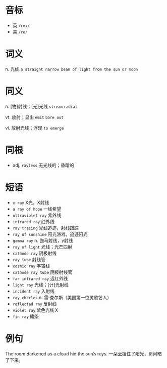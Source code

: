 # 音标

- 英 `/reɪ/`
- 美 `/re/`

# 词义

n. 光线
`a straight narrow beam of light from the sun or moon`

# 同义

n. [物]射线；[光]光线
`stream` `radial`

vt. 放射；显出
`emit` `bore out`

vi. 放射光线；浮现
`to emerge`

# 同根

- adj. `rayless` 无光线的；昏暗的

# 短语

- `x ray` X光，X射线
- `a ray of hope` 一线希望
- `ultraviolet ray` 紫外线
- `infrared ray` 红外线
- `ray tracing` 光线追迹，射线跟踪
- `ray of sunshine` 阳光游戏，追逐阳光
- `gamma ray` n. 伽马射线，γ射线
- `ray of light` 光线；光芒四射
- `cathode ray` 阴极射线
- `ray tube` 射线管
- `cosmic ray` 宇宙线
- `cathode ray tube` 阴极射线管
- `far infrared ray` 远红外线
- `light ray` 光线；[计]光射线
- `incident ray` 入射线
- `ray charles` n. 雷·查尔斯（美国第一位灵歌艺人）
- `reflected ray` 反射线
- `violet ray` 紫色光线Ｘ
- `fin ray` 鳍条

# 例句

The room darkened as a cloud hid the sun’s rays.
一朵云挡住了阳光，房间暗了下来。


